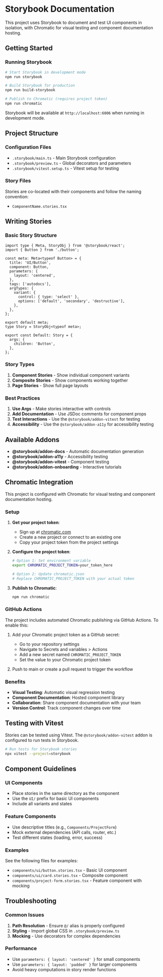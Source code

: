 # Storybook Documentation

This project uses Storybook to document and test UI components in isolation, with Chromatic for visual testing and component documentation hosting.

## Getting Started

### Running Storybook

```bash
# Start Storybook in development mode
npm run storybook

# Build Storybook for production
npm run build-storybook

# Publish to Chromatic (requires project token)
npm run chromatic
```

Storybook will be available at `http://localhost:6006` when running in development mode.

## Project Structure

### Configuration Files

- `.storybook/main.ts` - Main Storybook configuration
- `.storybook/preview.ts` - Global decorators and parameters
- `.storybook/vitest.setup.ts` - Vitest setup for testing

### Story Files

Stories are co-located with their components and follow the naming convention:
- `ComponentName.stories.tsx`

## Writing Stories

### Basic Story Structure

```tsx
import type { Meta, StoryObj } from '@storybook/react';
import { Button } from './button';

const meta: Meta<typeof Button> = {
  title: 'UI/Button',
  component: Button,
  parameters: {
    layout: 'centered',
  },
  tags: ['autodocs'],
  argTypes: {
    variant: {
      control: { type: 'select' },
      options: ['default', 'secondary', 'destructive'],
    },
  },
};

export default meta;
type Story = StoryObj<typeof meta>;

export const Default: Story = {
  args: {
    children: 'Button',
  },
};
```

### Story Types

1. **Component Stories** - Show individual component variants
2. **Composite Stories** - Show components working together
3. **Page Stories** - Show full page layouts

### Best Practices

1. **Use Args** - Make stories interactive with controls
2. **Add Documentation** - Use JSDoc comments for component props
3. **Test Interactions** - Use the `@storybook/addon-vitest` for testing
4. **Accessibility** - Use the `@storybook/addon-a11y` for accessibility testing

## Available Addons

- **@storybook/addon-docs** - Automatic documentation generation
- **@storybook/addon-a11y** - Accessibility testing
- **@storybook/addon-vitest** - Component testing
- **@storybook/addon-onboarding** - Interactive tutorials

## Chromatic Integration

This project is configured with Chromatic for visual testing and component documentation hosting.

### Setup

1. **Get your project token**:
   - Sign up at [chromatic.com](https://www.chromatic.com/start)
   - Create a new project or connect to an existing one
   - Copy your project token from the project settings

2. **Configure the project token**:
   ```bash
   # Option 1: Set environment variable
   export CHROMATIC_PROJECT_TOKEN=your_token_here
   
   # Option 2: Update chromatic.json
   # Replace CHROMATIC_PROJECT_TOKEN with your actual token
   ```

3. **Publish to Chromatic**:
   ```bash
   npm run chromatic
   ```

### GitHub Actions

The project includes automated Chromatic publishing via GitHub Actions. To enable this:

1. Add your Chromatic project token as a GitHub secret:
   - Go to your repository settings
   - Navigate to Secrets and variables > Actions
   - Add a new secret named `CHROMATIC_PROJECT_TOKEN`
   - Set the value to your Chromatic project token

2. Push to main or create a pull request to trigger the workflow

### Benefits

- **Visual Testing**: Automatic visual regression testing
- **Component Documentation**: Hosted component library
- **Collaboration**: Share component documentation with your team
- **Version Control**: Track component changes over time

## Testing with Vitest

Stories can be tested using Vitest. The `@storybook/addon-vitest` addon is configured to run tests in Storybook.

```bash
# Run tests for Storybook stories
npx vitest --project=storybook
```

## Component Guidelines

### UI Components

- Place stories in the same directory as the component
- Use the `UI/` prefix for basic UI components
- Include all variants and states

### Feature Components

- Use descriptive titles (e.g., `Components/ProjectForm`)
- Mock external dependencies (API calls, router, etc.)
- Test different states (loading, error, success)

### Examples

See the following files for examples:
- `components/ui/button.stories.tsx` - Basic UI component
- `components/ui/card.stories.tsx` - Composite component
- `components/project-form.stories.tsx` - Feature component with mocking

## Troubleshooting

### Common Issues

1. **Path Resolution** - Ensure `@/` alias is properly configured
2. **Styling** - Import global CSS in `.storybook/preview.ts`
3. **Mocking** - Use decorators for complex dependencies

### Performance

- Use `parameters: { layout: 'centered' }` for small components
- Use `parameters: { layout: 'padded' }` for larger components
- Avoid heavy computations in story render functions 